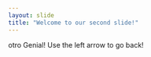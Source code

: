 ```yaml
---
layout: slide
title: "Welcome to our second slide!"
---
```

otro Genial!
Use the left arrow to go back!
